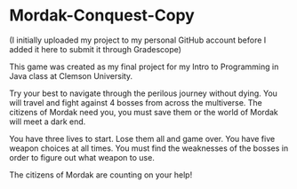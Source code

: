 # Mordak-Conquest-Copy
(I initially uploaded my project to my personal GitHub account before I added it here to submit it through Gradescope) 

This game was created as my final project for my Intro to Programming in Java class at Clemson University.

Try your best to navigate through the perilous journey without dying. You will travel and fight against 4 bosses from across the multiverse. The citizens of Mordak need you, you must save them or the world of Mordak will meet a dark end.

You have three lives to start. Lose them all and game over. You have five weapon choices at all times. You must find the weaknesses of the bosses in order to figure out what weapon to use.

The citizens of Mordak are counting on your help!
